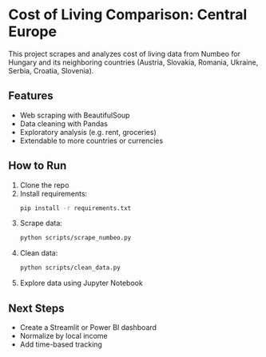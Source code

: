 # Cost of Living Comparison: Central Europe

This project scrapes and analyzes cost of living data from Numbeo for Hungary and its neighboring countries (Austria, Slovakia, Romania, Ukraine, Serbia, Croatia, Slovenia).

## Features

- Web scraping with BeautifulSoup
- Data cleaning with Pandas
- Exploratory analysis (e.g. rent, groceries)
- Extendable to more countries or currencies

## How to Run

1. Clone the repo
2. Install requirements:
   ```bash
   pip install -r requirements.txt
   ```
3. Scrape data:
   ```bash
   python scripts/scrape_numbeo.py
   ```
4. Clean data:
   ```bash
   python scripts/clean_data.py
   ```
5. Explore data using Jupyter Notebook

## Next Steps

- Create a Streamlit or Power BI dashboard
- Normalize by local income
- Add time-based tracking
